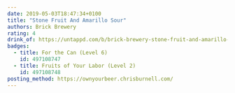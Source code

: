 ```yaml
---
date: 2019-05-03T18:47:34+0100
title: "Stone Fruit And Amarillo Sour"
authors: Brick Brewery
rating: 4
drink_of: https://untappd.com/b/brick-brewery-stone-fruit-and-amarillo-sour/3185116
badges:
  - title: For the Can (Level 6)
    id: 497108747
  - title: Fruits of Your Labor (Level 2)
    id: 497108748
posting_method: https://ownyourbeer.chrisburnell.com/
---
```

